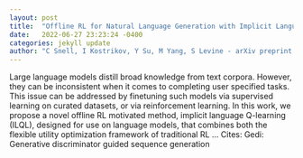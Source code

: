 ```yaml
---
layout: post
title:  "Offline RL for Natural Language Generation with Implicit Language Q Learning"
date:   2022-06-27 23:23:24 -0400
categories: jekyll update
author: "C Snell, I Kostrikov, Y Su, M Yang, S Levine - arXiv preprint arXiv:2206.11871, 2022"
---
```

Large language models distill broad knowledge from text corpora. However, they can be inconsistent when it comes to completing user specified tasks. This issue can be addressed by finetuning such models via supervised learning on curated datasets, or via reinforcement learning. In this work, we propose a novel offline RL motivated method, implicit language Q-learning (ILQL), designed for use on language models, that combines both the flexible utility optimization framework of traditional RL …
Cites: ‪Gedi: Generative discriminator guided sequence generation‬  